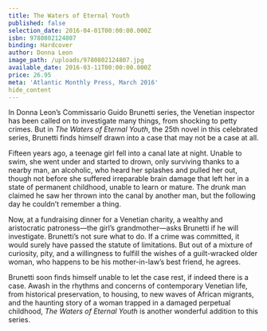 ```yaml
---
title: The Waters of Eternal Youth
published: false
selection_date: 2016-04-01T00:00:00.000Z
isbn: 9780802124807
binding: Hardcover
author: Donna Leon
image_path: /uploads/9780802124807.jpg
available_date: 2016-03-11T00:00:00.000Z
price: 26.95
meta: 'Atlantic Monthly Press, March 2016'
hide_content
---
```



In Donna Leon’s Commissario Guido Brunetti series, the Venetian inspector has been called on to investigate many things, from shocking to petty crimes. But in *The Waters of Eternal Youth*, the 25th novel in this celebrated series, Brunetti finds himself drawn into a case that may not be a case at all.

Fifteen years ago, a teenage girl fell into a canal late at night. Unable to swim, she went under and started to drown, only surviving thanks to a nearby man, an alcoholic, who heard her splashes and pulled her out, though not before she suffered irreparable brain damage that left her in a state of permanent childhood, unable to learn or mature. The drunk man claimed he saw her thrown into the canal by another man, but the following day he couldn’t remember a thing.

Now, at a fundraising dinner for a Venetian charity, a wealthy and aristocratic patroness—the girl’s grandmother—asks Brunetti if he will investigate. Brunetti’s not sure what to do. If a crime was committed, it would surely have passed the statute of limitations. But out of a mixture of curiosity, pity, and a willingness to fulfill the wishes of a guilt-wracked older woman, who happens to be his mother-in-law’s best friend, he agrees.

Brunetti soon finds himself unable to let the case rest, if indeed there is a case. Awash in the rhythms and concerns of contemporary Venetian life, from historical preservation, to housing, to new waves of African migrants, and the haunting story of a woman trapped in a damaged perpetual childhood, *The Waters of Eternal Youth* is another wonderful addition to this series.
